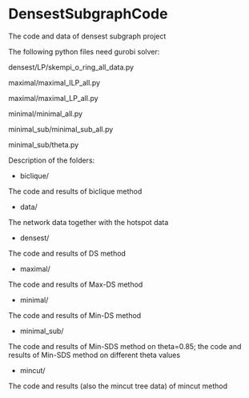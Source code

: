 # DensestSubgraphCode
The code and data of densest subgraph project



The following python files need gurobi solver:

densest/LP/skempi_o_ring_all_data.py

maximal/maximal_ILP_all.py

maximal/maximal_LP_all.py

minimal/minimal_all.py

minimal_sub/minimal_sub_all.py

minimal_sub/theta.py



Description of the folders:

- biclique/

The code and results of biclique method


- data/

The network data together with the hotspot data


- densest/

The code and results of DS method


- maximal/

The code and results of Max-DS method


- minimal/

The code and results of Min-DS method


- minimal_sub/

The code and results of Min-SDS method on theta=0.85; the code and results of Min-SDS method on different theta values


- mincut/

The code and results (also the mincut tree data) of mincut method
